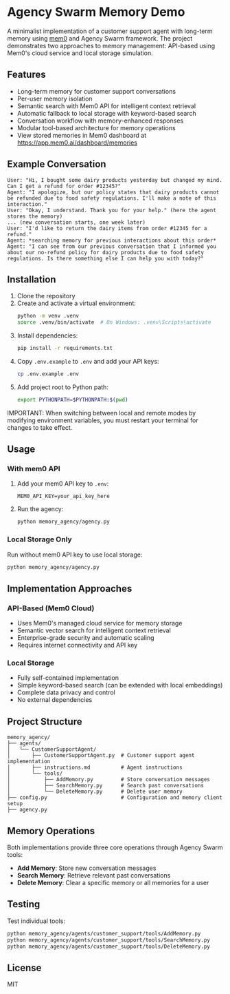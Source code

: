 # Agency Swarm Memory Demo

A minimalist implementation of a customer support agent with long-term memory using [mem0](https://github.com/mem0ai/mem0) and Agency Swarm framework. The project demonstrates two approaches to memory management: API-based using Mem0's cloud service and local storage simulation.

## Features

- Long-term memory for customer support conversations
- Per-user memory isolation
- Semantic search with Mem0 API for intelligent context retrieval
- Automatic fallback to local storage with keyword-based search
- Conversation workflow with memory-enhanced responses
- Modular tool-based architecture for memory operations
- View stored memories in Mem0 dashboard at https://app.mem0.ai/dashboard/memories

## Example Conversation
```
User: "Hi, I bought some dairy products yesterday but changed my mind. Can I get a refund for order #12345?"
Agent: "I apologize, but our policy states that dairy products cannot be refunded due to food safety regulations. I'll make a note of this interaction."
User: "Okay, I understand. Thank you for your help." (here the agent stores the memory)
... (new conversation starts, one week later)
User: "I'd like to return the dairy items from order #12345 for a refund."
Agent: *searching memory for previous interactions about this order*
Agent: "I can see from our previous conversation that I informed you about our no-refund policy for dairy products due to food safety regulations. Is there something else I can help you with today?"
```

## Installation

1. Clone the repository
2. Create and activate a virtual environment:
   ```bash
   python -m venv .venv
   source .venv/bin/activate  # On Windows: .venv\Scripts\activate
   ```
3. Install dependencies:
   ```bash
   pip install -r requirements.txt
   ```
4. Copy `.env.example` to `.env` and add your API keys:
   ```bash
   cp .env.example .env
   ```
5. Add project root to Python path:
   ```bash
   export PYTHONPATH=$PYTHONPATH:$(pwd)
   ```

IMPORTANT: When switching between local and remote modes by modifying environment variables, you must restart your terminal for changes to take effect.

## Usage

### With mem0 API
1. Add your mem0 API key to `.env`:
   ```
   MEM0_API_KEY=your_api_key_here
   ```
2. Run the agency:
   ```bash
   python memory_agency/agency.py
   ```

### Local Storage Only
Run without mem0 API key to use local storage:
```bash
python memory_agency/agency.py
```

## Implementation Approaches

### API-Based (Mem0 Cloud)
- Uses Mem0's managed cloud service for memory storage
- Semantic vector search for intelligent context retrieval
- Enterprise-grade security and automatic scaling
- Requires internet connectivity and API key

### Local Storage
- Fully self-contained implementation
- Simple keyword-based search (can be extended with local embeddings)
- Complete data privacy and control
- No external dependencies

## Project Structure

```
memory_agency/
├── agents/
│   └── CustomerSupportAgent/
│       ├── CustomerSupportAgent.py  # Customer support agent implementation
│       ├── instructions.md          # Agent instructions
│       └── tools/
│           ├── AddMemory.py         # Store conversation messages
│           ├── SearchMemory.py      # Search past conversations
│           └── DeleteMemory.py      # Delete user memory
├── config.py                        # Configuration and memory client setup
├── agency.py
```

## Memory Operations

Both implementations provide three core operations through Agency Swarm tools:
- **Add Memory**: Store new conversation messages
- **Search Memory**: Retrieve relevant past conversations
- **Delete Memory**: Clear a specific memory or all memories for a user

## Testing

Test individual tools:
```bash
python memory_agency/agents/customer_support/tools/AddMemory.py
python memory_agency/agents/customer_support/tools/SearchMemory.py
python memory_agency/agents/customer_support/tools/DeleteMemory.py
```

## License

MIT
